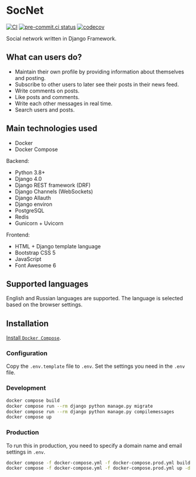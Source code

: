 # SocNet

[![CI](https://github.com/monosans/socnet/actions/workflows/ci.yml/badge.svg?branch=main&event=push)](https://github.com/monosans/socnet/actions/workflows/ci.yml)
[![pre-commit.ci status](https://results.pre-commit.ci/badge/github/monosans/socnet/main.svg)](https://results.pre-commit.ci/latest/github/monosans/socnet/main)
[![codecov](https://codecov.io/gh/monosans/socnet/branch/main/graph/badge.svg)](https://codecov.io/gh/monosans/socnet)

Social network written in Django Framework.

## What can users do?

- Maintain their own profile by providing information about themselves and posting.
- Subscribe to other users to later see their posts in their news feed.
- Write comments on posts.
- Like posts and comments.
- Write each other messages in real time.
- Search users and posts.

## Main technologies used

- Docker
- Docker Compose

Backend:

- Python 3.8+
- Django 4.0
- Django REST framework (DRF)
- Django Channels (WebSockets)
- Django Allauth
- Django environ
- PostgreSQL
- Redis
- Gunicorn + Uvicorn

Frontend:

- HTML + Django template language
- Bootstrap CSS 5
- JavaScript
- Font Awesome 6

## Supported languages

English and Russian languages ​​are supported. The language is selected based on the browser settings.

## Installation

[Install `Docker Compose`](https://docs.docker.com/compose/install/).

### Configuration

Copy the `.env.template` file to `.env`. Set the settings you need in the `.env` file.

### Development

```bash
docker compose build
docker compose run --rm django python manage.py migrate
docker compose run --rm django python manage.py compilemessages
docker compose up
```

### Production

To run this in production, you need to specify a domain name and email settings in `.env`.

```bash
docker compose -f docker-compose.yml -f docker-compose.prod.yml build
docker compose -f docker-compose.yml -f docker-compose.prod.yml up -d
```
